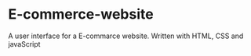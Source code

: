 # E-commerce-website
A user interface for a E-commarce website. Written with HTML, CSS and javaScript
